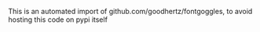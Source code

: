 This is an automated import of github.com/goodhertz/fontgoggles, to avoid hosting this code on pypi itself